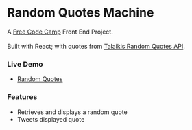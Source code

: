 # Random Quotes Machine

A [Free Code Camp]() Front End Project.
<br><br>
Built with React; with quotes from [Talaikis Random Quotes API](https://talaikis.com/random_quotes_api/).

### Live Demo
* [Random Quotes](https://tinuola.github.io/random-quotes/)

### Features
* Retrieves and displays a random quote
* Tweets displayed quote